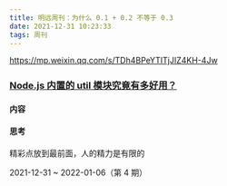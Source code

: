 ```yaml
---
title: 明远周刊：为什么 0.1 + 0.2 不等于 0.3
date: 2021-12-31 10:23:33
tags: 周刊
---
```


https://mp.weixin.qq.com/s/TDh4BPeYTITjJIZ4KH-4Jw

### [Node.js 内置的 util 模块究竟有多好用？](https://mp.weixin.qq.com/s/WRyN9d9G1apllyLddFXJWQ)

#### 内容

#### 思考

精彩点放到最前面，人的精力是有限的

2021-12-31 ~ 2022-01-06（第 4 期）
